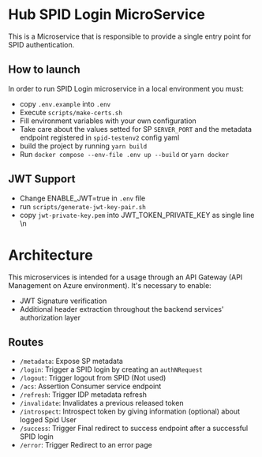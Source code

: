 # Hub SPID Login MicroService
This is a Microservice that is responsible to provide a single entry point for SPID authentication.


## How to launch
In order to run SPID Login microservice in a local environment you must:
- copy `.env.example` into `.env`
- Execute `scripts/make-certs.sh`
- Fill environment variables with your own configuration
- Take care about the values setted for SP `SERVER_PORT` and the metadata endpoint registered in `spid-testenv2` config yaml
- build the project by running `yarn build`
- Run `docker compose --env-file .env up --build` or `yarn docker`

## JWT Support

- Change ENABLE_JWT=true in `.env` file
- run `scripts/generate-jwt-key-pair.sh`
- copy `jwt-private-key.pem` into JWT_TOKEN_PRIVATE_KEY as single line \n

# Architecture
This microservices is intended for a usage through an API Gateway (API Management on Azure environment). It's necessary to enable:
* JWT Signature verification
* Additional header extraction throughout the backend services' authorization layer
## Routes
* `/metadata`: Expose SP metadata
* `/login`: Trigger a SPID login by creating an `authNRequest`
* `/logout`: Trigger logout from SPID (Not used)
* `/acs`: Assertion Consumer service endpoint
* `/refresh`: Trigger IDP metadata refresh
* `/invalidate`: Invalidates a previous released token
* `/introspect`: Introspect token by giving information (optional) about logged Spid User
* `/success`: Trigger Final redirect to success endpoint after a successful SPID login
* `/error`: Trigger Redirect to an error page